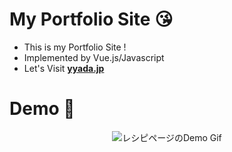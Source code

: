 # My Portfolio Site 😘

- This is my Portfolio Site !
- Implemented by Vue.js/Javascript
- Let's Visit **[yyada.jp](https://www.yyada.jp/)**

# Demo 🤩

<div align="center">
<img src="https://user-images.githubusercontent.com/57289763/137631074-6c10d1b6-a93a-4dc0-829d-9c66872c1f18.gif" alt="レシピページのDemo Gif" />
</div>
